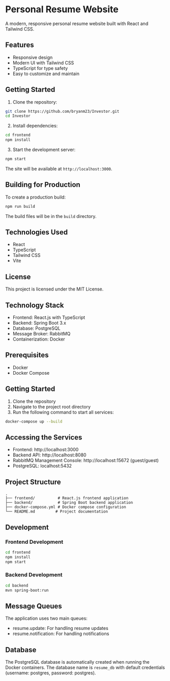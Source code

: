 # Personal Resume Website

A modern, responsive personal resume website built with React and Tailwind CSS.

## Features

- Responsive design
- Modern UI with Tailwind CSS
- TypeScript for type safety
- Easy to customize and maintain

## Getting Started

1. Clone the repository:
```bash
git clone https://github.com/bryanm23/Investor.git
cd Investor
```

2. Install dependencies:
```bash
cd frontend
npm install
```

3. Start the development server:
```bash
npm start
```

The site will be available at `http://localhost:3000`.

## Building for Production

To create a production build:

```bash
npm run build
```

The build files will be in the `build` directory.

## Technologies Used

- React
- TypeScript
- Tailwind CSS
- Vite

## License

This project is licensed under the MIT License.

## Technology Stack

- Frontend: React.js with TypeScript
- Backend: Spring Boot 3.x
- Database: PostgreSQL
- Message Broker: RabbitMQ
- Containerization: Docker

## Prerequisites

- Docker
- Docker Compose

## Getting Started

1. Clone the repository
2. Navigate to the project root directory
3. Run the following command to start all services:

```bash
docker-compose up --build
```

## Accessing the Services

- Frontend: http://localhost:3000
- Backend API: http://localhost:8080
- RabbitMQ Management Console: http://localhost:15672 (guest/guest)
- PostgreSQL: localhost:5432

## Project Structure

```
.
├── frontend/          # React.js frontend application
├── backend/           # Spring Boot backend application
├── docker-compose.yml # Docker compose configuration
└── README.md         # Project documentation
```

## Development

### Frontend Development

```bash
cd frontend
npm install
npm start
```

### Backend Development

```bash
cd backend
mvn spring-boot:run
```

## Message Queues

The application uses two main queues:
- resume.update: For handling resume updates
- resume.notification: For handling notifications

## Database

The PostgreSQL database is automatically created when running the Docker containers. The database name is `resume_db` with default credentials (username: postgres, password: postgres). 